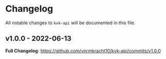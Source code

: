 # Changelog

All notable changes to `kvk-api` will be documented in this file.

## v1.0.0 - 2022-06-13

**Full Changelog**: https://github.com/vormkracht10/kvk-api/commits/v1.0.0
